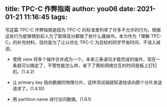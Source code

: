 title: TPC-C 作弊指南
author: you06
date: 2021-01-21 11:16:45
tags:
---
写这篇 TPC-C 作弊指南是因为 TPC-C 的标准里列举了许多不允许的行为，根据这些行为能够猜到前人为了取得高分都做了些什么骚操作。本为作为「理解 TPC-C」的补充材料，目的是为了让以优化 TPC-C 为目标的同学节省时间、不误入岐途。

- 使用 view 将多个操作合并成为一个。本来三条语句才能完成的操作，现在一条就可以搞定了，不管性能怎么样，省下了两轮网络交互的时间是板上钉钉的。(1.4.2)

- 让 primary key 指向数据的物理分片，这样测试端就知道他该向那个分片发送请求了。(1.4.10)

- 用 partition name 进行访问数据。(1.6.1)

